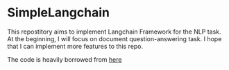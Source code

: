 # SimpleLangchain
This repostitory aims to implement Langchain Framework for the NLP task. At the beginning, I will focus on document question-answering task. I hope that I can implement more features to this repo. 

The code is heavily borrowed from [here](https://blog.streamlit.io/langchain-tutorial-4-build-an-ask-the-doc-app/)